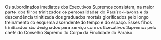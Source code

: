 ﻿Os subordinados imediatos dos Executivos Supremos consistem, na maior parte, dos filhos trinitizados de personalidades do Paraíso-Havona e da descendência trinitizada dos graduados mortais glorificados pelo longo treinamento do esquema ascendente do tempo e do espaço. Esses filhos trinitizados são designados para  serviço com os Executivos Supremos pelo chefe do Conselho Supremo do Corpo da Finalidade do Paraíso.